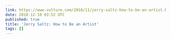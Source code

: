 ```yaml
---
link: https://www.vulture.com/2018/11/jerry-saltz-how-to-be-an-artist.html
date: 2018-12-10 03:52 UTC
published: true
title: 'Jerry Saltz: How to Be an Artist'
tags: []
---
```



